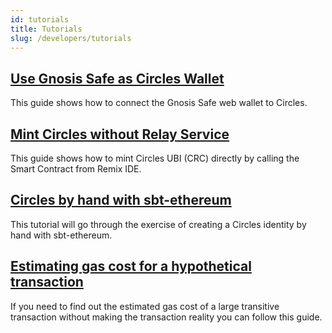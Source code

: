 ```yaml
---
id: tutorials
title: Tutorials
slug: /developers/tutorials
---
```


## [Use Gnosis Safe as Circles Wallet](tutorials/gnosis-safe-as-wallet.mdx)

This guide shows how to connect the Gnosis Safe web wallet to Circles.

## [Mint Circles without Relay Service](tutorials/mint-crc-no-relay-service.mdx)

This guide shows how to mint Circles UBI (CRC) directly by calling the Smart Contract from Remix IDE.

## [Circles by hand with sbt-ethereum](tutorials/circles-by-hand-with-sbt-ethereum.md)

This tutorial will go through the exercise of creating a Circles identity by hand with sbt-ethereum.

## [Estimating gas cost for a hypothetical transaction](tutorials/estimate-gas-cost)

If you need to find out the estimated gas cost of a large transitive transaction without making the transaction reality you can follow this guide.